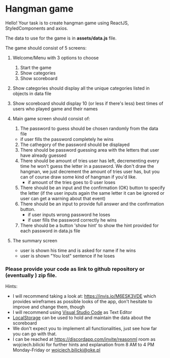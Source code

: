 # Hangman game

Hello! Your task is to create hangman game using ReactJS, StyledComponents and axios.

The data to use for the game is in __assets/data.js__ file.

The game should consist of 5 screens:

1. Welcome/Menu with 3 options to choose
    1. Start the game
    2. Show categories
    3. Show scoreboard 
2. Show categories should display all the unique categories listed in objects in data file

3. Show scoreboard should display 10 (or less if there's less) best times of users who played game and their names

4. Main game screen should consist of:
    1. The password to guess should be chosen randomly from the data file
      * if user fills the password completely he wins
    2. The cathegory of the password should be displayed
    3. There should be password guessing area with the letters that user have already guessed
    4. There should be amount of tries user has left, decrementing every time he won't guess the letter in a password. We don't draw the hangman, we just decrement the amount of tries user has, but you can of course draw some kind of hangman if you'd like.
        * if amount of the tries goes to 0 user loses
    5. There should be an input and the confirmation (OK) button to specify the letter (if the user inputs again the same letter it can be ignored or user can get a warning about that event)
    6. There should be an input to provide full answer and the confirmation button.
        * if user inputs wrong password he loses
        * if user fills the password correctly he wins
    7. There should be a button 'show hint' to show the hint provided for each password in data.js file

  5. The summary screen
      * user is shown his time and is asked for name if he wins
      * user is shown "You lost" sentence if he loses
    

### Please provide your code as link to github repository or (eventually ) zip file.

Hints:

* I will recommend taking a look at: https://invis.io/M6ESK3VDE which provides wireframes as possible looks of the app, don't hesitate to improve and change them, though
* I will recommend using [Visual Studio Code](https://code.visualstudio.com/) as Text Editor
* [LocalStorage](https://developer.mozilla.org/en-US/docs/Web/API/Web_Storage_API/Using_the_Web_Storage_API) can be used to hold and maintain the data about the scoreboard
* We don't expect you to implement all functionalities, just see how far you can go with that.
* I can be reached at https://discordapp.com/invite/reasonml room as wojciech.bilicki for further hints and explanation from 8 AM to 4 PM Monday-Friday or wojciech.bilicki@oke.pl


